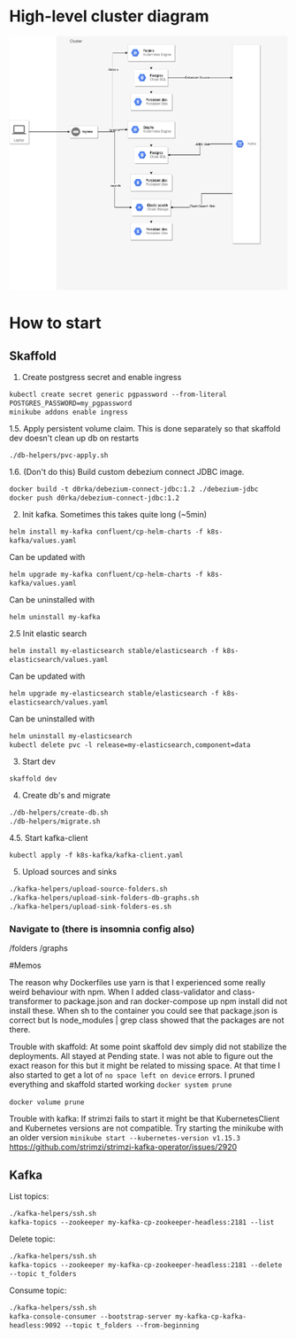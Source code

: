 # High-level cluster diagram

![alt text](./Highlevel-diag.png "Logo Title Text 1")

# How to start

## Skaffold
1. Create postgress secret and enable ingress
```shell script
kubectl create secret generic pgpassword --from-literal POSTGRES_PASSWORD=my_pgpassword
minikube addons enable ingress
```

1.5. Apply persistent volume claim. This is done separately so that skaffold dev doesn't clean up db on restarts
```shell script
./db-helpers/pvc-apply.sh
```

1.6. (Don't do this) Build custom debezium connect JDBC image.
```shell script
docker build -t d0rka/debezium-connect-jdbc:1.2 ./debezium-jdbc
docker push d0rka/debezium-connect-jdbc:1.2
```

2. Init kafka. Sometimes this takes quite long (~5min)
```shell script
helm install my-kafka confluent/cp-helm-charts -f k8s-kafka/values.yaml
```
Can be updated with
```shell script
helm upgrade my-kafka confluent/cp-helm-charts -f k8s-kafka/values.yaml
```
Can be uninstalled with
```shell script
helm uninstall my-kafka
```

2.5 Init elastic search
```shell script
helm install my-elasticsearch stable/elasticsearch -f k8s-elasticsearch/values.yaml
```
Can be updated with
```shell script
helm upgrade my-elasticsearch stable/elasticsearch -f k8s-elasticsearch/values.yaml
```
Can be uninstalled with
```shell script
helm uninstall my-elasticsearch
kubectl delete pvc -l release=my-elasticsearch,component=data
```

3. Start dev
```shell script
skaffold dev
```

4. Create db's and migrate
```shell script
./db-helpers/create-db.sh
./db-helpers/migrate.sh
```

4.5. Start kafka-client
```shell script
kubectl apply -f k8s-kafka/kafka-client.yaml
```

5. Upload sources and sinks
```shell script
./kafka-helpers/upload-source-folders.sh
./kafka-helpers/upload-sink-folders-db-graphs.sh
./kafka-helpers/upload-sink-folders-es.sh
```

### Navigate to (there is insomnia config also)

<minikube-ip>/folders
<minikube-ip>/graphs

#Memos

The reason why Dockerfiles use yarn is that I experienced some really weird behaviour with npm. When I added
class-validator and class-transformer to package.json and ran docker-compose up npm install did not install
these. When sh to the container you could see that package.json is correct but ls node_modules | grep class
showed that the packages are not there.

Trouble with skaffold: At some point skaffold dev simply did not stabilize the deployments. All stayed at Pending
state. I was not able to figure out the exact reason for this but it might be related to missing space. At 
that time I also started to get a lot of `no space left on device` errors. I pruned everything and skaffold started
working
`docker system prune`

`docker volume prune`

Trouble with kafka: If strimzi fails to start it might be that KubernetesClient and Kubernetes versions are not
compatible. Try starting the minikube with an older version `minikube start --kubernetes-version v1.15.3`
https://github.com/strimzi/strimzi-kafka-operator/issues/2920

## Kafka

List topics:
```shell script
./kafka-helpers/ssh.sh
kafka-topics --zookeeper my-kafka-cp-zookeeper-headless:2181 --list
```

Delete topic:
```shell script
./kafka-helpers/ssh.sh
kafka-topics --zookeeper my-kafka-cp-zookeeper-headless:2181 --delete --topic t_folders
```

Consume topic:
```shell script
./kafka-helpers/ssh.sh
kafka-console-consumer --bootstrap-server my-kafka-cp-kafka-headless:9092 --topic t_folders --from-beginning
```

